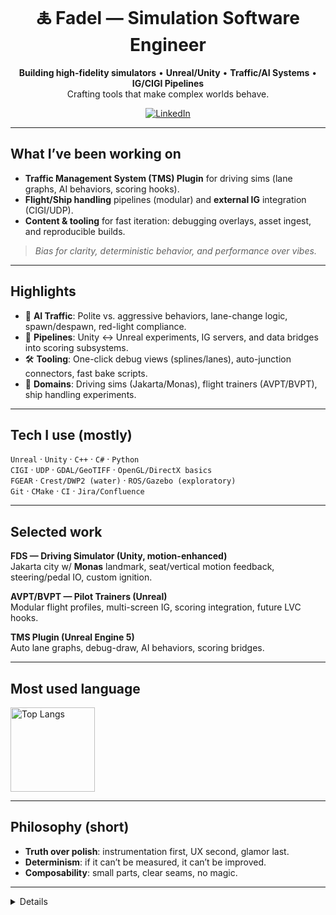 <div align="center">

# 🜏 Fadel — Simulation Software Engineer

**Building high-fidelity simulators** • **Unreal/Unity** • **Traffic/AI Systems** • **IG/CIGI Pipelines**  
Crafting tools that make complex worlds behave.

[![LinkedIn](https://img.shields.io/badge/LinkedIn-Connect-0A66C2?logo=linkedin&logoColor=white)](https://www.linkedin.com/in/fadel-achmad-assegaf)

</div>

---

## What I’ve been working on
- **Traffic Management System (TMS) Plugin** for driving sims (lane graphs, AI behaviors, scoring hooks).
- **Flight/Ship handling** pipelines (modular) and **external IG** integration (CIGI/UDP).
- **Content & tooling** for fast iteration: debugging overlays, asset ingest, and reproducible builds.

> *Bias for clarity, deterministic behavior, and performance over vibes.*

---

## Highlights
- 🧠 **AI Traffic**: Polite vs. aggressive behaviors, lane-change logic, spawn/despawn, red-light compliance.  
- 🧭 **Pipelines**: Unity ↔ Unreal experiments, IG servers, and data bridges into scoring subsystems.  
- 🛠️ **Tooling**: One-click debug views (splines/lanes), auto-junction connectors, fast bake scripts.  
- 🌊 **Domains**: Driving sims (Jakarta/Monas), flight trainers (AVPT/BVPT), ship handling experiments.

---

## Tech I use (mostly)
`Unreal` · `Unity` · `C++` · `C#` · `Python`  
`CIGI` · `UDP` · `GDAL/GeoTIFF` · `OpenGL/DirectX basics`  
`FGEAR` · `Crest/DWP2 (water)` · `ROS/Gazebo (exploratory)`  
`Git` · `CMake` · `CI` · `Jira/Confluence`

---

## Selected work

**FDS — Driving Simulator (Unity, motion-enhanced)**  
Jakarta city w/ **Monas** landmark, seat/vertical motion feedback, steering/pedal IO, custom ignition.  

**AVPT/BVPT — Pilot Trainers (Unreal)**  
Modular flight profiles, multi-screen IG, scoring integration, future LVC hooks.  

**TMS Plugin (Unreal Engine 5)**  
Auto lane graphs, debug-draw, AI behaviors, scoring bridges.  

---

## Most used language
<img alt="Top Langs" src="https://github-readme-stats.vercel.app/api/top-langs/?username=fadel-segaf-developer&layout=compact" height="135" />

---

## Philosophy (short)
- **Truth over polish**: instrumentation first, UX second, glamor last.
- **Determinism**: if it can’t be measured, it can’t be improved.
- **Composability**: small parts, clear seams, no magic.

---

<details>
<details>
<summary><b>How I work</b> (click)</summary>

- **Think before code.** I assess the size of every task first — if the architecture isn’t built yet, I design it.  
  Scalability, modularity, and clarity always come first. Professional architecture means others can extend it without pain.  

- **Debug by narrowing, not panicking.** Bugs are normal; I isolate piece by piece until the culprit shows.  
  If it’s messy, I’ll use AI — it’s a partner, not a crutch. When it gets stuck, we collaborate and push through.  

- **Commit philosophy.** I prefer *polished drops* over tiny commits. Incremental when needed, but commits should represent a state of completion, not noise.  

- **Documentation as infrastructure.** I built a **Topology Visualizer** to map high-to-low-level connections — every module, class, and dependency.  
  Documentation isn’t just for others; it’s a mirror of the architecture itself. Doxygen + AI + topology visualization = living system docs.  

- **Architecture rules.** Modular, scalable, plug-and-play. No hard dependencies.  
  Naming doesn’t matter as much as *clarity*. Comments do.  
  Detailed comments feed Doxygen, AI assistants, and future devs.  

- **Tool-driven debugging.** When in doubt: clean the `Binaries`, `Intermediate`, and `Saved` folders, regenerate `.sln`, rebuild fresh.  
  There’s even a `.bat` for it — efficiency over ritual.  

- **Team philosophy.** Everyone here’s trying to do something exceptional.  
  “Professional” means we care about architecture, readability, and growth.  
  If you build to *expand* and not just *finish*, that’s a green flag.  

- **Definition of done.** Merged to main. Tested. Working. No ambiguity.  

> **Quote:** “Measure the architecture, understand the topology — *then* start the development.”
</details>

---

## Contact
- 📬 Reach out via **Issues/Discussions** here on GitHub.
- 💼 Business inquiries: fadelsegaf.developer@gmail.com

---

<div align="center">
<sub>“We forge meaning — not to escape truth, but to crown it.”</sub><br/>
<sub>© Fadel • FRYS </sub>
</div>
